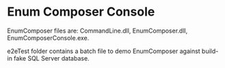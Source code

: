 # Enum Composer Console

EnumComposer files are: CommandLine.dll, EnumComposer.dll, EnumComposerConsole.exe. 

e2eTest folder contains a batch file to demo EnumComposer against build-in fake SQL Server database.